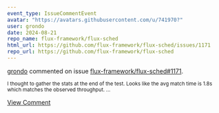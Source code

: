```yaml
---
event_type: IssueCommentEvent
avatar: "https://avatars.githubusercontent.com/u/741970?"
user: grondo
date: 2024-08-21
repo_name: flux-framework/flux-sched
html_url: https://github.com/flux-framework/flux-sched/issues/1171
repo_url: https://github.com/flux-framework/flux-sched
---
```


<a href='https://github.com/grondo' target='_blank'>grondo</a> commented on issue <a href='https://github.com/flux-framework/flux-sched/issues/1171' target='_blank'>flux-framework/flux-sched#1171</a>.

<small>I thought to gather the stats at the end of the test. Looks like the avg match time is 1.8s which matches the observed throughput....</small>

<a href='https://github.com/flux-framework/flux-sched/issues/1171' target='_blank'>View Comment</a>